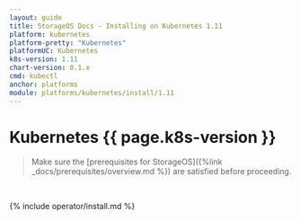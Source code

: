 ```yaml
---
layout: guide
title: StorageOS Docs - Installing on Kubernetes 1.11
platform: kubernetes
platform-pretty: "Kubernetes"
platformUC: Kubernetes
k8s-version: 1.11
chart-version: 0.1.x
cmd: kubectl
anchor: platforms
module: platforms/kubernetes/install/1.11
---
```


# Kubernetes {{ page.k8s-version }}

> Make sure the 
> [prerequisites for StorageOS]({%link  _docs/prerequisites/overview.md %}) are
> satisfied before proceeding.

&nbsp;

{% include operator/install.md %}
